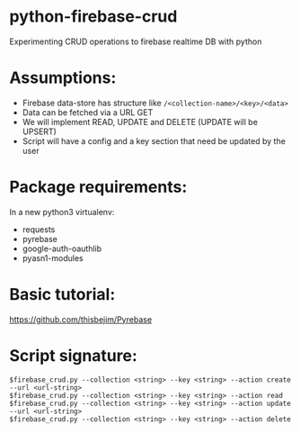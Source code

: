# python-firebase-crud
Experimenting CRUD operations to firebase realtime DB with python

# Assumptions: 
* Firebase data-store has structure like `/<collection-name>/<key>/<data>`
* Data can be fetched via a URL GET
* We will implement READ, UPDATE and DELETE (UPDATE will be UPSERT)
* Script will have a config and a key section that need be updated by the user


# Package requirements:
In a new python3 virtualenv:
  * requests
  * pyrebase
  * google-auth-oauthlib
  * pyasn1-modules


# Basic tutorial: 
https://github.com/thisbejim/Pyrebase


# Script signature:
```
$firebase_crud.py --collection <string> --key <string> --action create --url <url-string>
$firebase_crud.py --collection <string> --key <string> --action read
$firebase_crud.py --collection <string> --key <string> --action update --url <url-string>
$firebase_crud.py --collection <string> --key <string> --action delete
```

